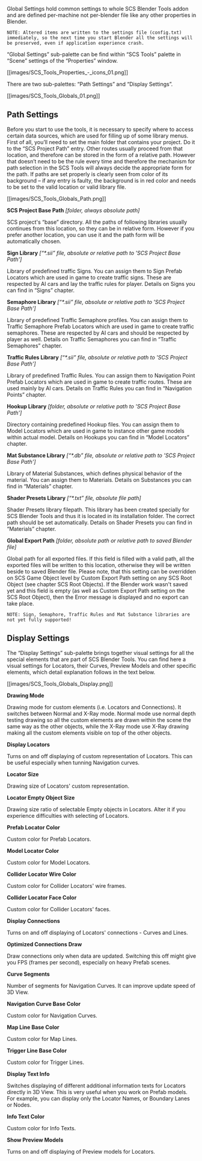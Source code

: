 Global Settings hold common settings to whole SCS Blender Tools addon and are defined per-machine not per-blender file like any other properties in Blender.

`NOTE: Altered items are written to the settings file (config.txt) immediately, so the next time you start Blender all the settings will be preserved, even if application experience crash.`

“Global Settings” sub-palette can be find within “SCS Tools” palette in “Scene” settings of the “Properties” window.

[[images/SCS_Tools_Properties_-_icons_01.png]]

There are two sub-palettes: “Path Settings” and “Display Settings”.

[[images/SCS_Tools_Globals_01.png]]


## Path Settings

Before you start to use the tools, it is necessary to specify where to access certain data sources, which are used for filling up of some library menus. First of all, you’ll need to set the main folder that contains your project. Do it to the “SCS Project Path” entry. Other routes usually proceed from that location, and therefore can be stored in the form of a relative path. However that doesn’t need to be the rule every time and therefore the mechanism for path selection in the SCS Tools will always decide the appropriate form for the path. If paths are set properly is clearly seen from color of its background – if any entry is faulty, the background is in red color and needs to be set to the valid location or valid library file.

[[images/SCS_Tools_Globals_Path.png]]


**SCS Project Base Path** _[folder, always absolute path]_

SCS project's “base” directory. All the paths of following libraries usually continues from this location, so they can be in relative form. However if you prefer another location, you can use it and the path form will be automatically chosen.


**Sign Library** _[“*.sii” file, absolute or relative path to 'SCS Project Base Path']_

Library of predefined traffic Signs. You can assign them to Sign Prefab Locators which are used in game to create traffic signs. These are respected by AI cars and lay the traffic rules for player. Details on Signs you can find in “Signs” chapter.


**Semaphore Library** _[“*.sii” file, absolute or relative path to 'SCS Project Base Path']_

Library of predefined Traffic Semaphore profiles. You can assign them to Traffic Semaphore Prefab Locators which are used in game to create traffic semaphores. These are respected by AI cars and should be respected by player as well. Details on Traffic Semaphores you can find in “Traffic Semaphores” chapter.


**Traffic Rules Library** _[“*.sii” file, absolute or relative path to 'SCS Project Base Path']_

Library of predefined Traffic Rules. You can assign them to Navigation Point Prefab Locators which are used in game to create traffic routes. These are used mainly by AI cars. Details on Traffic Rules you can find in “Navigation Points” chapter.


**Hookup Library** _[folder, absolute or relative path to 'SCS Project Base Path']_

Directory containing predefined Hookup files. You can assign them to Model Locators which are used in game to instance other game models within actual model. Details on Hookups you can find in “Model Locators” chapter.


**Mat Substance Library** _[“*.db” file, absolute or relative path to 'SCS Project Base Path']_

Library of Material Substances, which defines physical behavior of the material. You can assign them to Materials. Details on Substances you can find in “Materials” chapter.


**Shader Presets Library** _[“*.txt” file, absolute file path]_

Shader Presets library filepath. This library has been created specially for SCS Blender Tools and thus it is located in its installation folder. The correct path should be set automatically. Details on Shader Presets you can find in “Materials” chapter.


**Global Export Path** _[folder, absolute path or relative path to saved Blender file]_

Global path for all exported files. If this field is filled with a valid path, all the exported files will be written to this location, otherwise they will be written beside to saved Blender file.
Please note, that this setting can be overridden on SCS Game Object level by Custom Export Path setting on any SCS Root Object (see chapter SCS Root Objects).
If the Blender work wasn't saved yet and this field is empty (as well as Custom Export Path setting on the SCS Root Object), then the Error message is displayed and no export can take place.

`NOTE: Sign, Semaphore, Traffic Rules and Mat Substance libraries are not yet fully supported!`


## Display Settings

The “Display Settings” sub-palette brings together visual settings for all the special elements that are part of SCS Blender Tools. You can find here a visual settings for Locators, their Curves, Preview Models and other specific elements, which detail explanation follows in the text below.

[[images/SCS_Tools_Globals_Display.png]]


**Drawing Mode**

Drawing mode for custom elements (i.e. Locators and Connections). It switches between Normal and X-Ray mode. Normal mode use normal depth testing drawing so all the custom elements are drawn within the scene the same way as the other objects, while the X-Ray mode use X-Ray drawing making all the custom elements visible on top of the other objects.


**Display Locators**

Turns on and off displaying of custom representation of Locators. This can be useful especially when tunning Navigation curves.


**Locator Size**

Drawing size of Locators' custom representation.


**Locator Empty Object Size**

Drawing size ratio of selectable Empty objects in Locators. Alter it if you experience difficulties with selecting of Locators.


**Prefab Locator Color**

Custom color for Prefab Locators.


**Model Locator Color**

Custom color for Model Locators.


**Collider Locator Wire Color**

Custom color for Collider Locators' wire frames.


**Collider Locator Face Color**

Custom color for Collider Locators' faces.


**Display Connections**

Turns on and off displaying of Locators' connections - Curves and Lines.


**Optimized Connections Draw**

Draw connections only when data are updated. Switching this off might give you FPS (frames per second), especially on heavy Prefab scenes.


**Curve Segments**

Number of segments for Navigation Curves. It can improve update speed of 3D View.


**Navigation Curve Base Color**

Custom color for Navigation Curves.


**Map Line Base Color**

Custom color for Map Lines.


**Trigger Line Base Color**

Custom color for Trigger Lines.


**Display Text Info**

Switches displaying of different additional information texts for Locators directly in 3D View. This is very useful when you work on Prefab models. For example, you can display only the Locator Names, or Boundary Lanes or Nodes.


**Info Text Color**

Custom color for Info Texts.


**Show Preview Models**

Turns on and off displaying of Preview models for Locators.